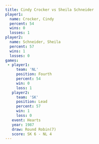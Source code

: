 ```yaml
---
title: Cindy Crocker vs Sheila Schneider
player1:                 
  name: Crocker, Cindy   
  percent: 54            
  wins: 0                
  losses: 1              
player2:                 
  name: Schneider, Sheila
  percent: 57            
  wins: 1                
  losses: 0              
games:
 - player1:          
     team: 'NL'      
     position: Fourth
     percent: 54     
     win: 0          
     loss: 1         
   player2:        
     team: 'SK'    
     position: Lead
     percent: 57   
     win: 1        
     loss: 0       
   event: Hearts       
   year: 1987          
   draw: Round Robin(7)
   score: SK 6 - NL 4  
---
```

